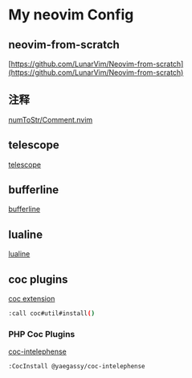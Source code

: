 # My neovim Config

## neovim-from-scratch

[https://github.com/LunarVim/Neovim-from-scratch](https://github.com/LunarVim/Neovim-from-scratch)

## 注释

[numToStr/Comment.nvim](https://github.com/numToStr/Comment.nvim)

##  telescope 

[telescope](https://github.com/nvim-telescope/telescope.nvim)

## bufferline

[bufferline](https://github.com/akinsho/bufferline.nvim)

## lualine

[lualine](https://github.com/nvim-lualine/lualine.nvim)

## coc plugins

[coc extension](https://github.com/neoclide/coc.nvim/wiki/Using-coc-extensions)

```bash
:call coc#util#install()
```
### PHP Coc Plugins

[coc-intelephense](https://github.com/yaegassy/coc-intelephense)

```
:CocInstall @yaegassy/coc-intelephense
```
